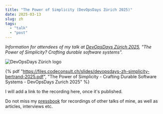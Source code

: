 ```yaml
---
title: "The Power of Simplicity (DevOpsDays Zürich 2025)"
date: 2025-03-13
slug: zh
tags: 
  - "talk"
  - "post"
---
```


_Information for attendees of my talk at 
[DevOpsDays Zürich 2025](https://www.devopsdays.ch/), "The Power of Simplicity? Crafting durable software systems"._

<!-- excerpt -->

![DevOpsDays Zürich logo](/assets/images/devops-zh-logo.png)

{% pdf
"https://files.codeconsult.ch/slides/devopsdays-zh-simplicity-bertrand-2025.pdf",
"The Power of Simplicity - Crafting Durable Software Systems - DevOpsDays Zurich 2025"
%}


I will add a link to the recording here, once it's published.

Do not miss my [pressbook](/pressbook) for recordings of other talks of mine,
as well as articles, interviews etc.
